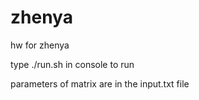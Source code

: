 # zhenya
hw for zhenya

type ./run.sh in console to run

parameters of matrix are in the input.txt file

